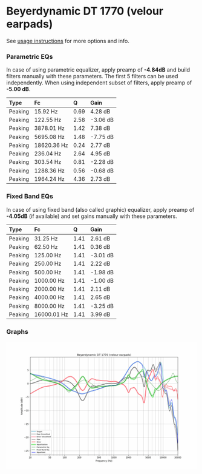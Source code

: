 # Beyerdynamic DT 1770 (velour earpads)
See [usage instructions](https://github.com/jaakkopasanen/AutoEq#usage) for more options and info.

### Parametric EQs
In case of using parametric equalizer, apply preamp of **-4.84dB** and build filters manually
with these parameters. The first 5 filters can be used independently.
When using independent subset of filters, apply preamp of **-5.00 dB**.

| Type    | Fc          |    Q | Gain     |
|:--------|:------------|:-----|:---------|
| Peaking | 15.92 Hz    | 0.69 | 4.28 dB  |
| Peaking | 122.55 Hz   | 2.58 | -3.06 dB |
| Peaking | 3878.01 Hz  | 1.42 | 7.38 dB  |
| Peaking | 5695.08 Hz  | 1.48 | -7.75 dB |
| Peaking | 18620.36 Hz | 0.24 | 2.77 dB  |
| Peaking | 236.04 Hz   | 2.64 | 4.95 dB  |
| Peaking | 303.54 Hz   | 0.81 | -2.28 dB |
| Peaking | 1288.36 Hz  | 0.56 | -0.68 dB |
| Peaking | 1964.24 Hz  | 4.36 | 2.73 dB  |

### Fixed Band EQs
In case of using fixed band (also called graphic) equalizer, apply preamp of **-4.05dB**
(if available) and set gains manually with these parameters.

| Type    | Fc          |    Q | Gain     |
|:--------|:------------|:-----|:---------|
| Peaking | 31.25 Hz    | 1.41 | 2.61 dB  |
| Peaking | 62.50 Hz    | 1.41 | 0.36 dB  |
| Peaking | 125.00 Hz   | 1.41 | -3.01 dB |
| Peaking | 250.00 Hz   | 1.41 | 2.22 dB  |
| Peaking | 500.00 Hz   | 1.41 | -1.98 dB |
| Peaking | 1000.00 Hz  | 1.41 | -1.00 dB |
| Peaking | 2000.00 Hz  | 1.41 | 2.11 dB  |
| Peaking | 4000.00 Hz  | 1.41 | 2.65 dB  |
| Peaking | 8000.00 Hz  | 1.41 | -3.25 dB |
| Peaking | 16000.01 Hz | 1.41 | 3.99 dB  |

### Graphs
![](./Beyerdynamic%20DT%201770%20(velour%20earpads).png)